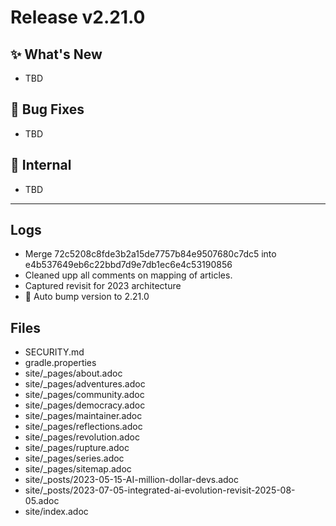 # Release v2.21.0

## ✨ What's New

- TBD

## 🐛 Bug Fixes

- TBD

## 🔬 Internal

- TBD

---

## Logs

- Merge 72c5208c8fde3b2a15de7757b84e9507680c7dc5 into e4b537649eb6c22bbd7d9e7db1ec6e4c53190856
- Cleaned upp all comments on mapping of articles.
- Captured revisit for 2023 architecture
- 🔼 Auto bump version to 2.21.0


## Files

- SECURITY.md
- gradle.properties
- site/_pages/about.adoc
- site/_pages/adventures.adoc
- site/_pages/community.adoc
- site/_pages/democracy.adoc
- site/_pages/maintainer.adoc
- site/_pages/reflections.adoc
- site/_pages/revolution.adoc
- site/_pages/rupture.adoc
- site/_pages/series.adoc
- site/_pages/sitemap.adoc
- site/_posts/2023-05-15-AI-million-dollar-devs.adoc
- site/_posts/2023-07-05-integrated-ai-evolution-revisit-2025-08-05.adoc
- site/index.adoc

